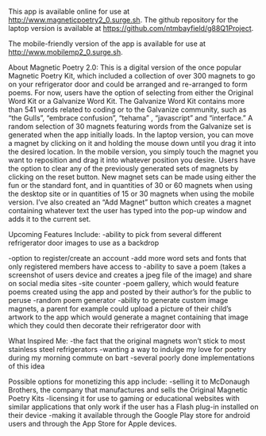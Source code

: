 This app is available online for use at http://www.magneticpoetry2_0.surge.sh.
The github repository for the laptop version is available at https://github.com/ntmbayfield/g88Q1Project.

The mobile-friendly version of the app is available for use at http://www.mobilemp2_0.surge.sh.


About Magnetic Poetry 2.0:
This is a digital version of the once popular Magnetic Poetry Kit, which included a collection of over 300 magnets to go on your refrigerator door and could be arranged and re-arranged to form poems.   For now, users have the option of selecting from either the Original Word Kit or a Galvanize Word Kit.  The Galvanize Word Kit contains more than 541 words related to coding or to the Galvanize community, such as “the Gulls”, “embrace confusion”, “tehama” , “javascript” and “interface.”   A random selection of 30 magnets featuring words from the Galvanize set is generated when the app initially loads.  In the laptop version, you can move a magnet by clicking on it and holding the mouse down until you drag it into the desired location.  In the mobile version, you simply touch the magnet you want to reposition and drag it into whatever position you desire.  Users have the option to clear any of the previously generated sets of magnets by clicking on the reset button.  New magnet sets can be made using either the fun or the standard font, and in quantities of 30 or 60 magnets when using the desktop site or in quantities of 15 or 30 magnets when using the mobile version. I’ve also created an “Add Magnet” button which creates a magnet containing whatever text the user has typed into the pop-up window and adds it to the current set.



Upcoming Features Include:
-ability to pick from several different refrigerator door images to use as a backdrop


-option to register/create an account
-add more word sets and fonts that only registered members have access to
-ability to save a poem (takes a screenshot of users device and creates a jpeg file of the image) and share on social media sites
-site counter
-poem gallery, which would feature poems created using the app and posted by their author’s for the public to peruse
-random poem generator
-ability to generate custom image magnets, a parent for example could upload a picture of their child’s artwork to the app which would generate a magnet containing that image which they could then decorate their refrigerator door with

What Inspired Me:
-the fact that the original magnets won’t stick to most stainless steel refrigerators
-wanting a way to indulge my love for poetry during my morning commute on bart
-several poorly done implementations of this idea 

  


Possible options for monetizing this app include:
-selling it to McDonaugh Brothers, the company that manufactures and sells the Original Magnetic Poetry Kits
-licensing it for use to gaming or educational websites with similar applications that only work if the user has a Flash plug-in installed on their device
-making it available through the Google Play store for android users and through the App Store for Apple devices. 

